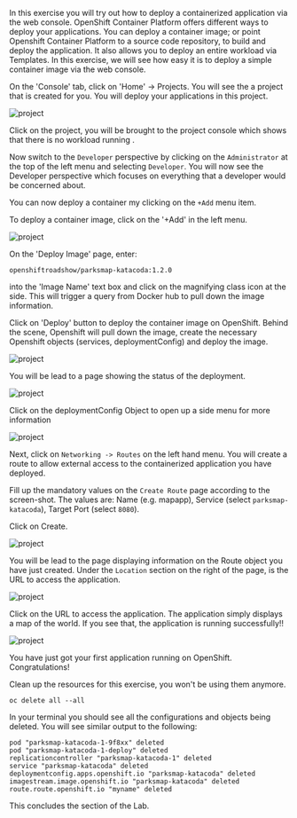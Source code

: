 In this exercise you will try out how to deploy a containerized application via the web console. OpenShift Container Platform offers different ways to deploy your applications. You can deploy a container image; or point Openshift Container Platform to a source code repository, to build and deploy the application. It also allows you to deploy an entire workload via Templates. In this exercise, we will see how easy it is to deploy a simple container image via the web console.

On the 'Console' tab, click on 'Home' -> Projects. You will see the a project that is created for you. You will deploy your applications in this project.

![project](images/deploy-img1.png)

Click on the project, you will be brought to the project console which shows that there is no workload running .

Now switch to the ``Developer`` perspective by clicking on the ``Administrator`` at the top of the left menu and selecting ``Developer``.  You will now see the Developer perspective which focuses on everything that a developer would be concerned about. 

You can now deploy a container my clicking on the ``+Add`` menu item. 

To deploy a container image, click on the '+Add' in the left menu.

![project](images/deploy-img2.png)


On the 'Deploy Image' page, enter:

```copy
openshiftroadshow/parksmap-katacoda:1.2.0
```

into the 'Image Name' text box and click on the magnifying class icon at the side. This will trigger a query from Docker hub to pull down the image information.

Click on 'Deploy' button to deploy the container image on OpenShift.
Behind the scene, Openshift will pull down the image, create the necessary Openshift objects (services, deploymentConfig) and deploy the image.

![project](images/deploy-img-a.png)

You will be lead to a page showing the status of the deployment.

![project](images/deploy-img-b.png)

Click on the deploymentConfig Object to open up a side menu for more information

![project](images/deploy-img-b1.png)


Next, click on ```Networking -> Routes``` on the left hand menu.
You will create a route to allow external access to the containerized application you have deployed.

Fill up the mandatory values on the ```Create Route``` page according to the screen-shot.
The values are: Name (e.g. mapapp), Service (select ``parksmap-katacoda``), Target Port (select ``8080``).

Click on Create.

![project](images/deploy-img-c.png)


You will be lead to the page displaying information on the Route object you have just created. Under the ```Location``` section on the right of the page, is the URL to access the application.

![project](images/deploy-img-d.png)

Click on the URL to access the application.  The application simply displays a map of the world.  If you see that, the application is running successfully!!

![project](images/deploy-img-e.png)


You have just got your first application running on OpenShift.  Congratulations!

Clean up the resources for this exercise, you won't be using them anymore.

```execute
oc delete all --all
```

In your terminal you should see all the configurations and objects being deleted. You will see similar output to the following:

```
pod "parksmap-katacoda-1-9f8xx" deleted
pod "parksmap-katacoda-1-deploy" deleted
replicationcontroller "parksmap-katacoda-1" deleted
service "parksmap-katacoda" deleted
deploymentconfig.apps.openshift.io "parksmap-katacoda" deleted
imagestream.image.openshift.io "parksmap-katacoda" deleted
route.route.openshift.io "myname" deleted
```

This concludes the section of the Lab.
